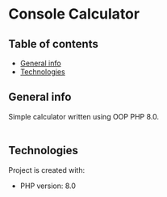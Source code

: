 # Console Calculator
## Table of contents
* [General info](#general-info)
* [Technologies](#technologies)

## General info
Simple calculator written using OOP PHP 8.0.<br/><br/>


## Technologies
Project is created with:
* PHP version: 8.0
